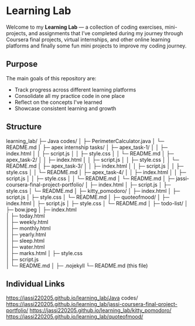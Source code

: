 # Learning Lab 

Welcome to my **Learning Lab** — a collection of coding exercises, mini-projects, and assignments that I’ve completed during my journey through Coursera final projects, virtual internships, and other online learning platforms and finally some fun mini projects to improve my coding journey.

## Purpose

The main goals of this repository are:

- Track progress across different learning platforms
- Consolidate all my practice code in one place
- Reflect on the concepts I've learned
- Showcase consistent learning and growth

## Structure

learning_lab/
├─ Java codes/
│   ├─ PerimeterCalculator.java
│   └─ README.md
│
├─ apex internship tasks/
│   ├─ apex_task-1/
│   │   ├─ index.html
│   │   ├─ script.js
│   │   ├─ style.css
│   │   └─ README.md
│   ├─ apex_task-2/
│   │   ├─ index.html
│   │   ├─ script.js
│   │   ├─ style.css
│   │   └─ README.md
│   ├─ apex_task-3/
│   │   ├─ index.html
│   │   ├─ script.js
│   │   ├─ style.css
│   │   └─ README.md
│   ├─ apex_task-4/
│   │   ├─ index.html
│   │   ├─ script.js
│   │   ├─ style.css
│   │   └─ README.md
│   └─ README.md
│
├─ jassi-coursera-final-project-portfolio/
│   ├─ index.html
│   ├─ script.js
│   ├─ style.css
│   └─ README.md
│
├─ kitty_pomodoro/
│   ├─ index.html
│   ├─ script.js
│   ├─ style.css
│   └─ README.md
│
├─ quoteofmood/
│   ├─ index.html
│   ├─ script.js
│   ├─ style.css
│   └─ README.md
│
├─ todo-list/
│   ├─ bow.jpeg
│   ├─ index.html     
│   ├─ today.html    
│   ├─ weekly.html   
│   ├─ monthly.html   
│   ├─ yearly.html    
│   ├─ sleep.html  
│   ├─ water.html   
│   ├─ marks.html 
│   ├─ style.css  
│   ├─ script.js  
│   └─ README.md
│
├─ .nojekyll
└─ README.md (this file)

## Individual Links
https://jassi220205.github.io/learning_lab/Java codes/
https://jassi220205.github.io/learning_lab/jassi-coursera-final-project-portfolio/
https://jassi220205.github.io/learning_lab/kitty_pomodoro/
https://jassi220205.github.io/learning_lab/quoteofmood/


